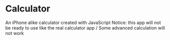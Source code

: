 # Calculator
An iPhone alike calculator created with JavaScript
Notice: this app will not be ready to use like the real calculator app / Some advanced calculation will not work

